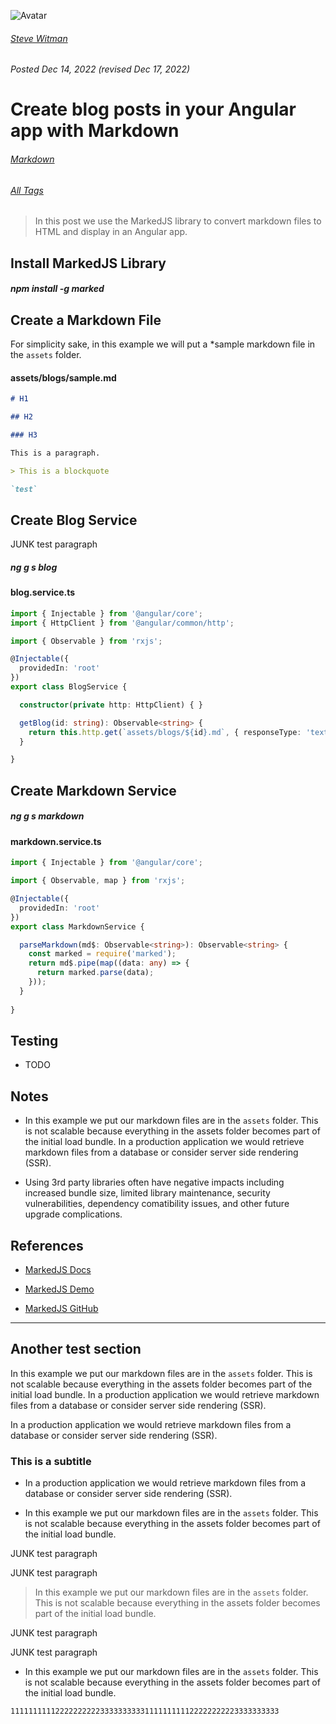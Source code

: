 ![Avatar](/assets/images/steve-50.png)


###### [Steve Witman](https://stevewitman.com)
###### Posted Dec 14, 2022 (revised Dec 17, 2022)

# Create blog posts in your Angular app with Markdown


###### [Markdown](https://nba.com)

###### [All Tags](https://angular.io)

> In this post we use the MarkedJS library to convert markdown files to HTML and display in an Angular app.

## Install MarkedJS Library

##### npm install -g marked

## Create a Markdown File

For simplicity sake, in this example we will put a *sample markdown file in the `assets` folder.

#### assets/blogs/sample.md

```md
# H1

## H2

### H3

This is a paragraph.

> This is a blockquote

`test`
```


## Create Blog Service

JUNK test paragraph

##### ng g s blog

#### blog.service.ts

```ts
import { Injectable } from '@angular/core';
import { HttpClient } from '@angular/common/http';

import { Observable } from 'rxjs';

@Injectable({
  providedIn: 'root'
})
export class BlogService {

  constructor(private http: HttpClient) { }

  getBlog(id: string): Observable<string> {
    return this.http.get(`assets/blogs/${id}.md`, { responseType: 'text' });
  }

}
```

## Create Markdown Service

##### ng g s markdown

#### markdown.service.ts

```ts
import { Injectable } from '@angular/core';

import { Observable, map } from 'rxjs';

@Injectable({
  providedIn: 'root'
})
export class MarkdownService {

  parseMarkdown(md$: Observable<string>): Observable<string> {
    const marked = require('marked');
    return md$.pipe(map((data: any) => {
      return marked.parse(data);
    }));
  }
  
}
```

## Testing

- TODO

## Notes

- In this example we put our markdown files are in the `assets` folder. This is not scalable because everything in the assets folder becomes part of the initial load bundle. In a production application we would retrieve markdown files from a database or consider server side rendering (SSR).

- Using 3rd party libraries often have negative impacts including increased bundle size, limited library maintenance, security vulnerabilities, dependency comatibility issues, and other future upgrade complications.

## References

- [MarkedJS Docs](https://marked.js.org)

- [MarkedJS Demo](https://marked.js.org/demo/)

- [MarkedJS GitHub](https://github.com/markedjs/marked)

---

## Another test section

In this example we put our markdown files are in the `assets` folder. This is not scalable because everything in the assets folder becomes part of the initial load bundle. In a production application we would retrieve markdown files from a database or consider server side rendering (SSR).

In a production application we would retrieve markdown files from a database or consider server side rendering (SSR).

### This is a subtitle

- In a production application we would retrieve markdown files from a database or consider server side rendering (SSR).

- In this example we put our markdown files are in the `assets` folder. This is not scalable because everything in the assets folder becomes part of the initial load bundle.

JUNK test paragraph

JUNK test paragraph

> In this example we put our markdown files are in the `assets` folder. This is not scalable because everything in the assets folder becomes part of the initial load bundle.

JUNK test paragraph

JUNK test paragraph

- In this example we put our markdown files are in the `assets` folder. This is not scalable because everything in the assets folder becomes part of the initial load bundle.


```
111111111122222222223333333333111111111122222222223333333333
  ```